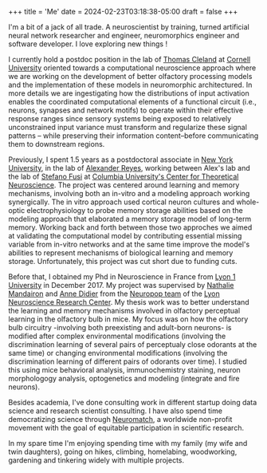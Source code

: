 +++
title = 'Me'
date = 2024-02-23T03:18:38-05:00
draft = false
+++

I'm a bit of a jack of all trade. A neuroscientist by training, turned artificial neural network researcher and engineer, neuromorphics engineer and software developer. I love exploring new things !

I currently hold a postdoc position in the lab of [Thomas Cleland](http://cplab.net/people/thomas-cleland/) at [Cornell University](https://www.cornell.edu/) oriented towards a computational neuroscience approach where we are working on the development of better olfactory processing models and the implementation of these models in neuromorphic architectured. In more details we are ingestigating how the distributions of input activation enables the coordinated computational elements of a functional circuit (i.e., neurons, synapses and network motifs) to operate within their effective response ranges since sensory systems being exposed to relatively unconstrained input variance must transform and regularize these signal patterns – while preserving their information content–before communicating them to downstream regions.

Previously, I spent 1.5 years as a postdoctoral associate in [New York University](https://www.nyu.edu/), in the lab of [Alexander Reyes](https://as.nyu.edu/content/nyu-as/as/faculty/alexander-reyes.html), working between Alex's lab and the lab of [Stefano Fusi](https://ctn.zuckermaninstitute.columbia.edu/people/stefano-fusi) at [Columbia University's Center for Theoretical Neuroscience](https://ctn.zuckermaninstitute.columbia.edu/). The project was centered around learning and memory mechanisms, involving both an in-vitro and a modeling approach working synergically. The in vitro approach used cortical neuron cultures and whole-optic electrophysiology to probe memory storage abilities based on the modeling approach that elaborated a memory storage model of long-term memory. Working back and forth between those two approches we aimed at validating the computational model by contributing essential missing variable from in-vitro networks and at the same time improve the model's abilities to represent mechanisms of biological learning and memory storage. Unfortunately, this project was cut short due to funding cuts.

Before that, I obtained my Phd in Neuroscience in France from [Lyon 1 University](https://www.univ-lyon1.fr/) in December 2017. My project was supervised by [Nathalie Mandairon](https://sites.google.com/view/nathalie-mandairon/accueil) and [Anne Didier](https://www.crnl.fr/en/user/105) from the [Neuropop team](https://www.crnl.fr/en/equipe/neuropop) of the [Lyon Neuroscience Research Center](https://www.crnl.fr/en). My thesis work was to better understand the learning and memory mechanisms involved in olfactory perceptual learning in the olfactory bulb in mice. My focus was on how the olfactory bulb circuitry -involving both preexisting and adult-born neurons- is modified after complex environmental modifications (involving the discrimination learning of several pairs of perceptualy close odorants at the same time) or changing environmental modifications (involving the discrimination learning of different pairs of odorants over time). I studied this using mice behavioral analysis, immunochemistry staining, neuron morphologogy analysis, optogenetics and modeling (integrate and fire neurons).

Besides academia, I've done consulting work in different startup doing data science and research scientist consulting. I have also spend time democratizing science through [Neuromatch](https://neuromatch.io/), a worldwide non-profit movement with the goal of equitable participation in scientific research.   

In my spare time I'm enjoying spending time with my family (my wife and twin daughters), going on hikes, climbing, homelabing, woodworking, gardening and tinkering widely with multiple projects.

